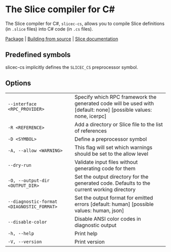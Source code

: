 # The Slice compiler for C#

The Slice compiler for C#, `slicec-cs`, allows you to compile Slice definitions (in `.slice` files) into C# code (in
`.cs` files).

[Package][package] | [Building from source][building] | [Slice documentation][slice-documentation]

## Predefined symbols

slicec-cs implicitly defines the `SLICEC_CS` preprocessor symbol.

## Options

|                                           |                                                                                                                  |
|-------------------------------------------|------------------------------------------------------------------------------------------------------------------|
| `--interface <RPC_PROVIDER>`              | Specify which RPC framework the generated code will be used with [default: none] [possible values: none, icerpc] |
| `-R <REFERENCE>`                          | Add a directory or Slice file to the list of references                                                          |
| `-D <SYMBOL>`                             | Define a preprocessor symbol                                                                                     |
| `-A, --allow <WARNING>`                   | This flag will set which warnings should be set to the allow level                                               |
| `--dry-run`                               | Validate input files without generating code for them                                                            |
| `-O, --output-dir <OUTPUT_DIR>`           | Set the output directory for the generated code. Defaults to the current working directory                       |
| `--diagnostic-format <DIAGNOSTIC_FORMAT>` | Set the output format for emitted errors [default: human] [possible values: human, json]                         |
| `--disable-color`                         | Disable ANSI color codes in diagnostic output                                                                    |
| `-h, --help`                              | Print help                                                                                                       |
| `-V, --version`                           | Print version                                                                                                    |

[package]:  https://www.nuget.org/packages/IceRpc.Slice.Tools
[building]: ../../BUILDING.md
[slice-documentation]: https://docs.testing.zeroc.com/slice
